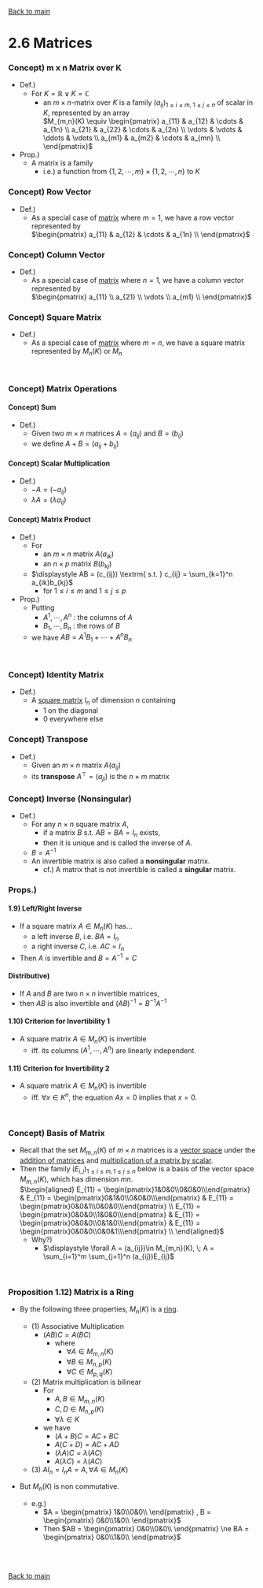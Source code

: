 [Back to main](../../main.md)

# 2.6 Matrices
### Concept) m x n Matrix over K
- Def.)
  - For $`K = \mathbb{R} \vee K = \mathbb{C}`$
    - an $`m\times n`$-matrix over $`K`$ is a family $`(a_{ij})_{1\le i\le m, \; 1\le j \le n}`$ of scalar in $`K`$, represented by an array   
      $`M_{m,n}(K) \equiv \begin{pmatrix}
        a_{11} & a_{12} & \cdots & a_{1n} \\
        a_{21} & a_{22} & \cdots & a_{2n} \\
        \vdots & \vdots & \ddots & \vdots \\
        a_{m1} & a_{m2} & \cdots & a_{mn} \\
      \end{pmatrix}`$
- Prop.)
  - A matrix is a family
    - i.e.) a function from $`\{1,2,\cdots,m\}\times\{1,2,\cdots,n\}`$ to $`K`$

### Concept) Row Vector
- Def.)
  - As a special case of [matrix](#concept-m-x-n-matrix-over-k) where $`m=1`$, we have a row vector represented by   
    $`\begin{pmatrix}
        a_{11} & a_{12} & \cdots & a_{1n} \\
      \end{pmatrix}`$

### Concept) Column Vector
- Def.)
  - As a special case of [matrix](#concept-m-x-n-matrix-over-k) where $`n=1`$, we have a column vector represented by   
    $`\begin{pmatrix}
        a_{11} \\
        a_{21} \\
        \vdots \\
        a_{m1} \\
      \end{pmatrix}`$

### Concept) Square Matrix
- Def.)
  - As a special case of [matrix](#concept-m-x-n-matrix-over-k) where $`m=n`$, we have a square matrix represented by $`M_n(K)`$ or $`M_n`$

<br>

### Concept) Matrix Operations
#### Concept) Sum
- Def.)
  - Given two $`m\times n`$ matrices $`A=(a_{ij})`$ and $`B=(b_{ij})`$
  - we define $`A+B = (a_{ij}+b_{ij})`$

#### Concept) Scalar Multiplication
- Def.)
  - $`-A = (-a_{ij})`$
  - $`\lambda A = (\lambda a_{ij})`$

#### Concept) Matrix Product
- Def.)
  - For 
    - an $`m\times n`$ matrix $`A(a_{ik})`$ 
    - an $`n\times p`$ matrix $`B(b_{kj})`$ 
  - $`\displaystyle AB = (c_{ij}) \textrm{ s.t. } c_{ij} = \sum_{k=1}^n a_{ik}b_{kj}`$
    - for $`1\le i \le m`$ and $`1\le j \le p`$
- Prop.)
  - Putting
    - $`A^1, \cdots, A^n`$ : the columns of $`A`$
    - $`B_1, \cdots, B_n`$ : the rows of $`B`$
  - we have $`AB = A^1B_1 + \cdots + A^nB_n`$

<br>

### Concept) Identity Matrix
- Def.)
  - A [square matrix](#concept-square-matrix) $`I_n`$ of dimension $`n`$ containing 
    - 1 on the diagonal
    - 0 everywhere else

### Concept) Transpose
- Def.)
  - Given an $`m\times n`$ matrix $`A(a_{ij})`$ 
  - its **transpose** $`A^\top = (a_{ji})`$ is the $`n\times m`$ matrix 

### Concept) Inverse (Nonsingular)
- Def.)
  - For any $`n\times n`$ square matrix $`A`$,
    - if a matrix $`B`$ s.t. $`AB=BA=I_n`$ exists,
    - then it is unique and is called the inverse of $`A`$.
  - $`B = A^{-1}`$
  - An invertible matrix is also called a **nonsingular** matrix.
    - cf.) A matrix that is not invertible is called a **singular** matrix.

### Props.)
#### 1.9) Left/Right Inverse
- If a square matrix $`A\in M_n(K)`$ has... 
  - a left inverse $`B`$, i.e. $`BA=I_n`$
  - a right inverse $`C`$, i.e. $`AC=I_n`$
- Then $`A`$ is invertible and $`B = A^{-1} = C`$

#### Distributive)
- If $`A`$ and $`B`$ are two $`n\times n`$ invertible matrices,
- then $`AB`$ is also invertible and $`(AB)^{-1} = B^{-1}A^{-1}`$

#### 1.10) Criterion for Invertibility 1
- A square matrix $`A\in M_n(K)`$ is invertible
  - iff. its columns $`(A^1, \cdots, A^n)`$ are linearly independent.

#### 1.11) Criterion for Invertibility 2
- A square matrix $`A\in M_n(K)`$ is invertible
  - iff. $`\forall x\in K^n`$, the equation $`Ax=0`$ implies that $`x=0`$.

<br>

### Concept) Basis of Matrix
- Recall that the set $`M_{m,n}(K)`$ of $`m\times n`$ matrices is a [vector space](02.md#vectors-and-vector-spaces) under the [addition of matrices](#concept-sum) and [multiplication of a matrix by scalar](#concept-scalar-multiplication).
- Then the family $`(E_{i,j})_{1\le i\le m, 1\le j\le n}`$ below is a basis of the vector space $`M_{m,n}(K)`$, which has dimension $`mn`$.   
  $`\begin{aligned}
    E_{11} = \begin{pmatrix}1&0&0\\0&0&0\\\end{pmatrix} & E_{11} = \begin{pmatrix}0&1&0\\0&0&0\\\end{pmatrix} & E_{11} = \begin{pmatrix}0&0&1\\0&0&0\\\end{pmatrix} \\
    E_{11} = \begin{pmatrix}0&0&0\\1&0&0\\\end{pmatrix} & E_{11} = \begin{pmatrix}0&0&0\\0&1&0\\\end{pmatrix} & E_{11} = \begin{pmatrix}0&0&0\\0&0&1\\\end{pmatrix} \\
  \end{aligned}`$
  - Why?)
    - $`\displaystyle \forall A = (a_{ij})\in M_{m,n}(K), \; A = \sum_{i=1}^m \sum_{j=1}^n (a_{ij})E_{ij}`$

<br>

### Proposition 1.12) Matrix is a Ring
- By the following three properties, $`M_n(K)`$ is a [ring](02.md#concept-ring).
  - (1) Associative Multiplication
    - $`(AB)C = A(BC)`$
      - where
        - $`\forall A\in M_{m,n}(K)`$
        - $`\forall B\in M_{n,p}(K)`$
        - $`\forall C\in M_{p,q}(K)`$
  - (2) Matrix multiplication is bilinear
    - For 
      - $`A, B \in M_{m,n}(K)`$
      - $`C, D \in M_{n,p}(K)`$
      - $`\forall \lambda \in K`$
    - we have
      - $`(A+B)C = AC+BC`$
      - $`A(C+D) = AC+AD`$
      - $`(\lambda A)C = \lambda(AC)`$
      - $`A(\lambda C) = \lambda(AC)`$
  - (3) $`AI_n = I_n A = A, \forall A \in M_n(K)`$

- But $`M_n(K)`$ is non commutative.
  - e.g.)
    - $`A = \begin{pmatrix} 1&0\\0&0\\ \end{pmatrix} , B = \begin{pmatrix} 0&0\\1&0\\ \end{pmatrix}`$
    - Then $`AB = \begin{pmatrix} 0&0\\0&0\\ \end{pmatrix} \ne BA = \begin{pmatrix} 0&0\\1&0\\ \end{pmatrix}`$


<br><br>

[Back to main](../../main.md)